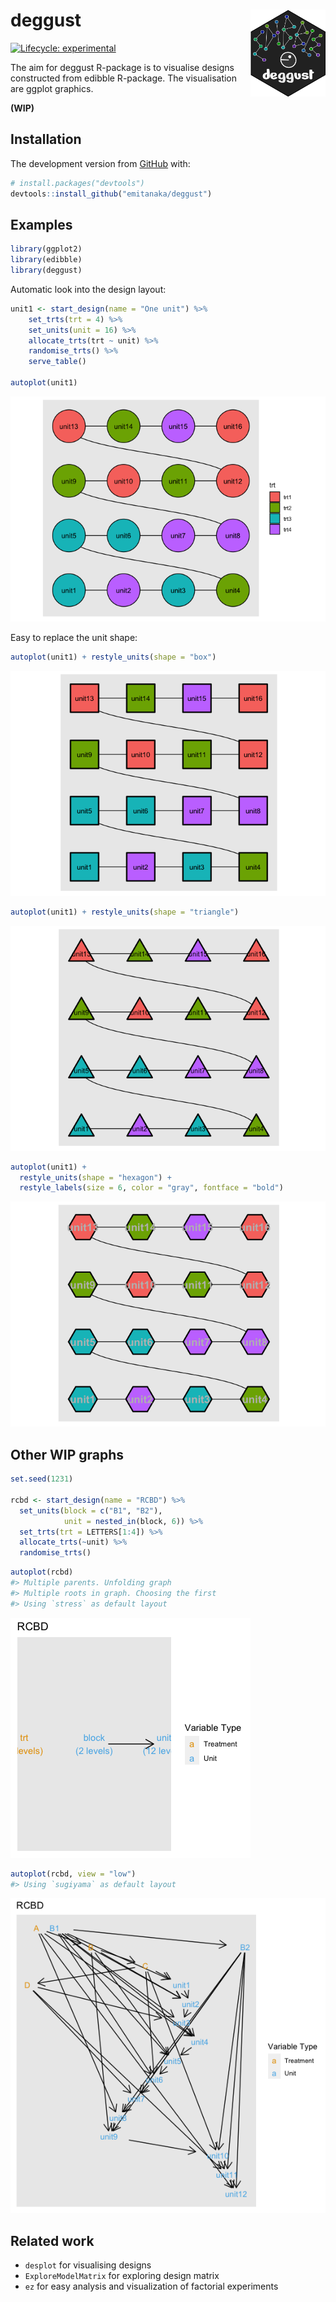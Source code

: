 
<!-- README.md is generated from README.Rmd. Please edit that file -->

# deggust <img src="man/figures/logo.png" align="right" alt="" width="120" />

<!-- badges: start -->

[![Lifecycle:
experimental](https://img.shields.io/badge/lifecycle-experimental-orange.svg)](https://www.tidyverse.org/lifecycle/#experimental)
<!-- badges: end -->

The aim for deggust R-package is to visualise designs constructed from
edibble R-package. The visualisation are ggplot graphics.

**(WIP)**

## Installation

The development version from [GitHub](https://github.com/) with:

``` r
# install.packages("devtools")
devtools::install_github("emitanaka/deggust")
```

## Examples

``` r
library(ggplot2)
library(edibble)
library(deggust)
```

Automatic look into the design layout:

``` r
unit1 <- start_design(name = "One unit") %>%
    set_trts(trt = 4) %>%
    set_units(unit = 16) %>%
    allocate_trts(trt ~ unit) %>%
    randomise_trts() %>%
    serve_table()

autoplot(unit1)
```

![](man/figures/README-unnamed-chunk-3-1.png)<!-- -->

Easy to replace the unit shape:

``` r
autoplot(unit1) + restyle_units(shape = "box")
```

![](man/figures/README-unnamed-chunk-4-1.png)<!-- -->

``` r
autoplot(unit1) + restyle_units(shape = "triangle")
```

![](man/figures/README-unnamed-chunk-5-1.png)<!-- -->

``` r
autoplot(unit1) + 
  restyle_units(shape = "hexagon") +
  restyle_labels(size = 6, color = "gray", fontface = "bold")
```

![](man/figures/README-unnamed-chunk-6-1.png)<!-- -->

## Other WIP graphs

``` r
set.seed(1231) 

rcbd <- start_design(name = "RCBD") %>%
  set_units(block = c("B1", "B2"),
            unit = nested_in(block, 6)) %>%
  set_trts(trt = LETTERS[1:4]) %>%
  allocate_trts(~unit) %>%
  randomise_trts()
```

``` r
autoplot(rcbd)
#> Multiple parents. Unfolding graph
#> Multiple roots in graph. Choosing the first
#> Using `stress` as default layout
```

![](man/figures/README-rcbd-high-plot-1.png)<!-- -->

``` r
autoplot(rcbd, view = "low")
#> Using `sugiyama` as default layout
```

![](man/figures/README-rcbd-low-plot-1.png)<!-- -->

## Related work

  - `desplot` for visualising designs
  - `ExploreModelMatrix` for exploring design matrix
  - `ez` for easy analysis and visualization of factorial experiments
